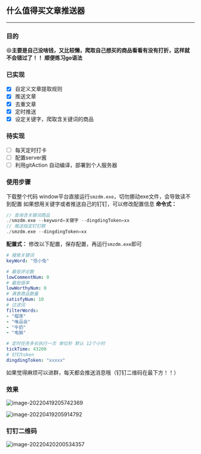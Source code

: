 ## 什么值得买文章推送器
-----

### 目的
:smile:​ **主要是自己没啥钱，又比较懒，爬取自己想买的商品看看有没有打折，这样就不会错过了！！**
**顺便练习go语法**

### 已实现
- [x] 自定义文章提取规则
- [x] 推送文章
- [x]  去重文章
- [x]  定时推送
- [x] 设定关键字，爬取含关键词的商品
  
### 待实现


- [ ] 每天定时打卡
- [ ] 配置server酱
- [ ] 利用gitAction 自动编译，部署到个人服务器

### 使用步骤
下载整个代码 window平台直接运行`smzdm.exe`，切勿挪动exe文件，会导致读不到配置
如果想用关键字或者推送自己的钉钉，可以修改配置信息
**命令式：**
```go 
// 查询含关键词商品
./smzdm.exe --keyword=关键字 --dingdingToken=xx
// 推送指定钉钉群
./smzdm.exe --dingdingToken=xx
```
**配置式：**
修改以下配置，保存配置，再运行`smzdm.exe`即可
```yml
# 搜索关键词
keyWord: "信小兔"

# 最低评论数
lowCommentNum: 0
# 最低值率
lowWorthyNum: 0
# 满意商品数量
satisfyNum: 10
# 过滤词
filterWords: 
- "榴莲"
- "唯品会"
- "牛奶"
- "电脑"

# 定时任务多长执行一次 单位秒 默认 12个小时
tickTime: 43200
# 钉钉token
dingdingToken: "xxxxx"
```

如果觉得麻烦可以进群，每天都会推送消息哦（钉钉二维码在最下方！！）


### 效果
![image-20220419205742369](https://img.ggball.top/picGo/image-20220419205742369.png)

![image-20220419205914792](https://img.ggball.top/picGo/image-20220419205914792.png)





### 钉钉二维码

![image-20220420200534357](https://img.ggball.top/picGo/image-20220420200534357.png)

